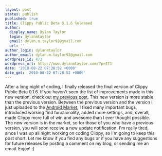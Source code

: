 ```yaml
---
layout: post
status: publish
published: true
title: Clippy Public Beta 0.1.6 Released
author:
  display_name: Dylan Taylor
  login: dylanmtaylor
  email: dylan.m.taylor92@gmail.com
  url: ''
author_login: dylanmtaylor
author_email: dylan.m.taylor92@gmail.com
wordpress_id: 473
wordpress_url: http://www.dylanmtaylor.com/?p=473
date: '2010-08-22 07:28:52 +0000'
date_gmt: '2010-08-22 07:28:52 +0000'
---
```

<p>After a long night of coding, I finally released the final version of Clippy Public Beta 0.1.6. If you haven't seen the list of improvements made in this new version, check out <a href="/pages/blog/2010/08/21/clippy-public-beta-0-1-6-is-in-progress/">my previous post</a>. This new version is more stable than the previous version. Between the previous version and the version I just uploaded to the <a class="zem_slink" title="Android Market" rel="homepage" href="http://www.android.com/market/">Android Market</a>, I fixed many important bugs, introduced working find functionality, added more settings, and, overall, made Clippy more full of win and awesome than I ever thought possible. The new version is in the market, so for those of you who have a previous version, you will soon receive a new update notification. I'm really tired, since I was up all night working on coding Clippy, so I'm going to keep this post short. Let me know if you find any bugs or if you have any suggestions for  future releases by posting a comment on my blog, or sending me an email. Enjoy! :)</p>
